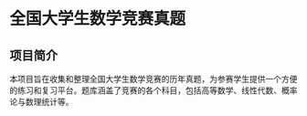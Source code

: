 # 全国大学生数学竞赛真题

## 项目简介

本项目旨在收集和整理全国大学生数学竞赛的历年真题，为参赛学生提供一个方便的练习和复习平台。题库涵盖了竞赛的各个科目，包括高等数学、线性代数、概率论与数理统计等。
